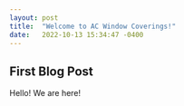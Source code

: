 ```yaml
---
layout: post
title:  "Welcome to AC Window Coverings!"
date:   2022-10-13 15:34:47 -0400
---
```

## First Blog Post
Hello! We are here!
